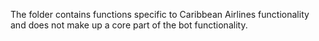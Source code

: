 The folder contains functions specific to Caribbean Airlines functionality and does not make up a
core part of the bot functionality.